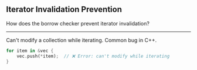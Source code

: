 ## Iterator Invalidation Prevention

How does the borrow checker prevent iterator invalidation?

---

Can't modify a collection while iterating. Common bug in C++.

```rust
for item in &vec {
    vec.push(*item);  // ❌ Error: can't modify while iterating
}
```

